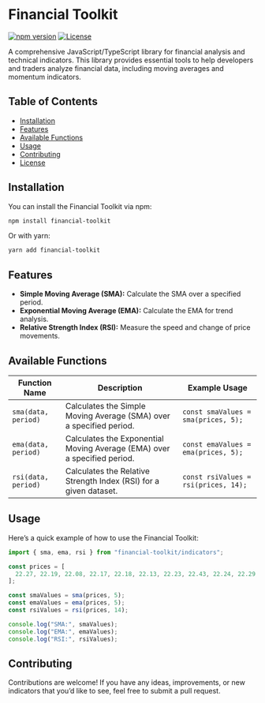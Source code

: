 # Financial Toolkit

[![npm version](https://img.shields.io/npm/v/financial-toolkit.svg)](https://www.npmjs.com/package/financial-toolkit)
[![License](https://img.shields.io/npm/l/financial-toolkit.svg)](https://www.npmjs.com/package/financial-toolkit)

A comprehensive JavaScript/TypeScript library for financial analysis and technical indicators. This library provides essential tools to help developers and traders analyze financial data, including moving averages and momentum indicators.

## Table of Contents

- [Installation](#installation)
- [Features](#features)
- [Available Functions](#available-functions)
- [Usage](#usage)
- [Contributing](#contributing)
- [License](#license)

## Installation

You can install the Financial Toolkit via npm:

```bash
npm install financial-toolkit
```

Or with yarn:

```bash
yarn add financial-toolkit
```

## Features

- **Simple Moving Average (SMA):** Calculate the SMA over a specified period.
- **Exponential Moving Average (EMA):** Calculate the EMA for trend analysis.
- **Relative Strength Index (RSI):** Measure the speed and change of price movements.

## Available Functions

| Function Name       | Description                                                              | Example Usage                        |
| ------------------- | ------------------------------------------------------------------------ | ------------------------------------ |
| `sma(data, period)` | Calculates the Simple Moving Average (SMA) over a specified period.      | `const smaValues = sma(prices, 5);`  |
| `ema(data, period)` | Calculates the Exponential Moving Average (EMA) over a specified period. | `const emaValues = ema(prices, 5);`  |
| `rsi(data, period)` | Calculates the Relative Strength Index (RSI) for a given dataset.        | `const rsiValues = rsi(prices, 14);` |

## Usage

Here’s a quick example of how to use the Financial Toolkit:

```typescript
import { sma, ema, rsi } from "financial-toolkit/indicators";

const prices = [
  22.27, 22.19, 22.08, 22.17, 22.18, 22.13, 22.23, 22.43, 22.24, 22.29,
];

const smaValues = sma(prices, 5);
const emaValues = ema(prices, 5);
const rsiValues = rsi(prices, 14);

console.log("SMA:", smaValues);
console.log("EMA:", emaValues);
console.log("RSI:", rsiValues);
```

## Contributing

Contributions are welcome! If you have any ideas, improvements, or new indicators that you’d like to see, feel free to submit a pull request.
